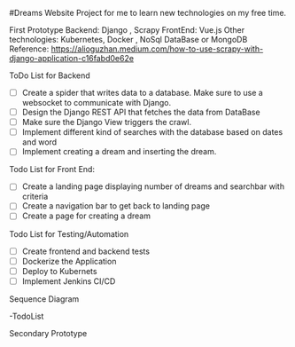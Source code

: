 #Dreams Website
Project for me to learn new technologies on my free time.

First Prototype
Backend: Django , Scrapy
FrontEnd: Vue.js
Other technologies: Kubernetes, Docker , NoSql DataBase or MongoDB
Reference: https://alioguzhan.medium.com/how-to-use-scrapy-with-django-application-c16fabd0e62e

ToDo List for Backend
- [ ] Create a spider that writes data to a database. Make sure to use a websocket to communicate with Django.
- [ ] Design the Django REST API that fetches the data from DataBase
- [ ] Make sure the Django View triggers the crawl.
- [ ] Implement different kind of searches with the database based on dates and word
- [ ] Implement creating a dream and inserting the dream.

Todo List for Front End:
- [ ]  Create a landing page displaying number of dreams and searchbar with criteria
- [ ]  Create a navigation bar to get back to landing page
- [ ]  Create a page for creating a dream

Todo List for Testing/Automation
- [ ] Create frontend and backend tests
- [ ] Dockerize the Application 
- [ ] Deploy to Kubernets
- [ ] Implement Jenkins CI/CD

Sequence Diagram

-TodoList

Secondary Prototype 
